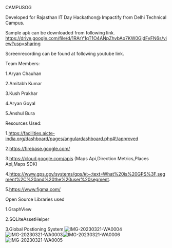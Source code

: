 CAMPUSOG

Developed for Rajasthan IT Day Hackathon@ Impactify from Delhi Technical Campus.

Sample apk can be downloaded from following link.
https://drive.google.com/file/d/1RArY1qT1O4ANpZhvbAo7KW0GjdFyFN6s/view?usp=sharing

Screenrecording can be found at following youtube link.


Team Members:

1.Aryan Chauhan

2.Amitabh Kumar

3.Kush Prakhar

4.Aryan Goyal

5.Anshul Bura

Resources Used:

1.https://facilities.aicte-india.org/dashboard/pages/angulardashboard.php#!/approved

2.https://firebase.google.com/

3.https://cloud.google.com/apis (Maps Api,Direction Metrics,Places Api,Maps SDK)

4.https://www.gps.gov/systems/gps/#:~:text=What%20is%20GPS%3F,segment%2C%20and%20the%20user%20segment.

5.https://www.figma.com/


Open Source Libraries used

1.GraphView

2.SQLiteAssetHelper

3.Global Postioning System
![IMG-20230321-WA0004](https://user-images.githubusercontent.com/68918540/226511238-cb77b83d-0076-45f1-a70b-7c52bba356d2.jpg)
![IMG-20230321-WA0003](https://user-images.githubusercontent.com/68918540/226511254-3d95548c-dc1b-4997-a39a-a221deeef676.jpg)![IMG-20230321-WA0006](https://user-images.githubusercontent.com/68918540/226511259-80f411a6-ecd7-48a5-9225-6dc2088811f8.jpg)
![IMG-20230321-WA0005](https://user-images.githubusercontent.com/68918540/226511267-9ee41dfc-722f-433c-87bc-52a17f54a1ae.jpg)



